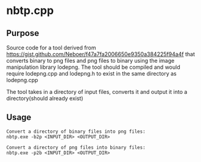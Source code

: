 # nbtp.cpp

## Purpose
Source code for a tool derived from https://gist.github.com/Neboer/f47a7fa2006650e9350a384225f94a4f that converts binary to png files and png files to binary using the image manipulation library lodepng. The tool should be compiled and would require lodepng.cpp and lodepng.h to exist in the same directory as lodepng.cpp

The tool takes in a directory of input files, converts it and output it into a directory(should already exist)

## Usage
```
Convert a directory of binary files into png files:
nbtp.exe -b2p <INPUT_DIR> <OUTPUT_DIR>

Convert a directory of png files into binary files:
nbtp.exe -p2b <INPUT_DIR> <OUTPUT_DIR>
```
